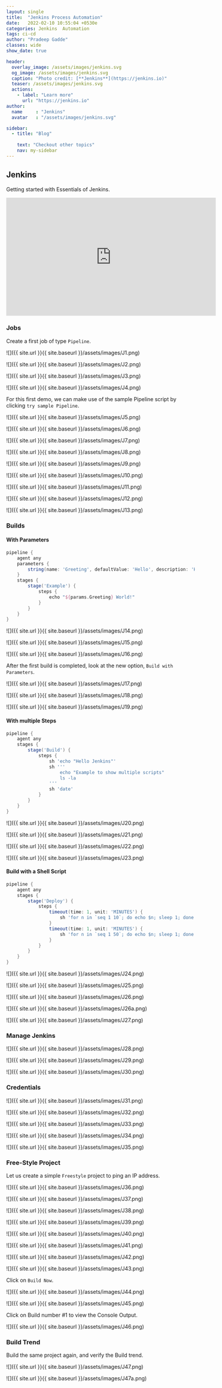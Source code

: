 ```yaml
---
layout: single
title:  "Jenkins Process Automation"
date:   2022-02-10 10:55:04 +0530e
categories: Jenkins  Automation
tags: ci-cd
author: "Pradeep Gadde"
classes: wide
show_date: true

header:
  overlay_image: /assets/images/jenkins.svg
  og_image: /assets/images/jenkins.svg
  caption: "Photo credit: [**Jenkins**](https://jenkins.io)"
  teaser: /assets/images/jenkins.svg
  actions:
    - label: "Learn more"
      url: "https://jenkins.io"
author:
  name     : "Jenkins"
  avatar   : "/assets/images/jenkins.svg"

sidebar:
  - title: "Blog"
    
    text: "Checkout other topics"
    nav: my-sidebar
---
```




## Jenkins

Getting started with Essentials of Jenkins.

<iframe width="560" height="315" src="https://www.youtube.com/embed/_MXtbjwsz3A" title="YouTube video player" frameborder="0" allow="accelerometer; autoplay; clipboard-write; encrypted-media; gyroscope; picture-in-picture" allowfullscreen></iframe>

### Jobs

Create a first job of type `Pipeline`.

![]({{ site.url }}{{ site.baseurl }}/assets/images/J1.png)

![]({{ site.url }}{{ site.baseurl }}/assets/images/J2.png)

![]({{ site.url }}{{ site.baseurl }}/assets/images/J3.png)

![]({{ site.url }}{{ site.baseurl }}/assets/images/J4.png)

For this first demo, we can make use of the sample Pipeline script by clicking `try sample Pipeline`.

![]({{ site.url }}{{ site.baseurl }}/assets/images/J5.png)

![]({{ site.url }}{{ site.baseurl }}/assets/images/J6.png)

![]({{ site.url }}{{ site.baseurl }}/assets/images/J7.png)

![]({{ site.url }}{{ site.baseurl }}/assets/images/J8.png)

![]({{ site.url }}{{ site.baseurl }}/assets/images/J9.png)

![]({{ site.url }}{{ site.baseurl }}/assets/images/J10.png)

![]({{ site.url }}{{ site.baseurl }}/assets/images/J11.png)

![]({{ site.url }}{{ site.baseurl }}/assets/images/J12.png)

![]({{ site.url }}{{ site.baseurl }}/assets/images/J13.png)



### Builds
#### With Parameters

```groovy
pipeline {
    agent any
    parameters {
        string(name: 'Greeting', defaultValue: 'Hello', description: 'How should I greet the world?')
    }
    stages {
        stage('Example') {
            steps {
                echo "${params.Greeting} World!"
            }
        }
    }
}

```



![]({{ site.url }}{{ site.baseurl }}/assets/images/J14.png)



![]({{ site.url }}{{ site.baseurl }}/assets/images/J15.png)

![]({{ site.url }}{{ site.baseurl }}/assets/images/J16.png)

After the first build is completed, look at the new option, `Build with Parameters`.

![]({{ site.url }}{{ site.baseurl }}/assets/images/J17.png)

![]({{ site.url }}{{ site.baseurl }}/assets/images/J18.png)

![]({{ site.url }}{{ site.baseurl }}/assets/images/J19.png) 

#### With multiple Steps

```groovy
pipeline {
    agent any
    stages {
        stage('Build') {
            steps {
                sh 'echo "Hello Jenkins"'
                sh '''
                    echo "Example to show multiple scripts"
                    ls -la
                '''
                sh 'date'
            }
        }
    }
}
```
![]({{ site.url }}{{ site.baseurl }}/assets/images/J20.png)

![]({{ site.url }}{{ site.baseurl }}/assets/images/J21.png)

![]({{ site.url }}{{ site.baseurl }}/assets/images/J22.png) 

![]({{ site.url }}{{ site.baseurl }}/assets/images/J23.png) 



#### Build with a Shell Script

```groovy
pipeline {
    agent any
    stages {
        stage('Deploy') {
            steps {
                timeout(time: 1, unit: 'MINUTES') {
                    sh 'for n in `seq 1 10`; do echo $n; sleep 1; done'
                }
                timeout(time: 1, unit: 'MINUTES') {
                    sh 'for n in `seq 1 50`; do echo $n; sleep 1; done'
                }
            }
        }
    }
}

```



![]({{ site.url }}{{ site.baseurl }}/assets/images/J24.png)

![]({{ site.url }}{{ site.baseurl }}/assets/images/J25.png)

![]({{ site.url }}{{ site.baseurl }}/assets/images/J26.png) 

![]({{ site.url }}{{ site.baseurl }}/assets/images/J26a.png) 

![]({{ site.url }}{{ site.baseurl }}/assets/images/J27.png) 



### Manage Jenkins
![]({{ site.url }}{{ site.baseurl }}/assets/images/J28.png)

![]({{ site.url }}{{ site.baseurl }}/assets/images/J29.png)

![]({{ site.url }}{{ site.baseurl }}/assets/images/J30.png) 


### Credentials

![]({{ site.url }}{{ site.baseurl }}/assets/images/J31.png)

![]({{ site.url }}{{ site.baseurl }}/assets/images/J32.png)  

![]({{ site.url }}{{ site.baseurl }}/assets/images/J33.png) 

![]({{ site.url }}{{ site.baseurl }}/assets/images/J34.png) 

![]({{ site.url }}{{ site.baseurl }}/assets/images/J35.png) 

### Free-Style Project

Let us create a simple `Freestyle` project to ping an IP address.

![]({{ site.url }}{{ site.baseurl }}/assets/images/J36.png)

![]({{ site.url }}{{ site.baseurl }}/assets/images/J37.png)

![]({{ site.url }}{{ site.baseurl }}/assets/images/J38.png)

![]({{ site.url }}{{ site.baseurl }}/assets/images/J39.png)

![]({{ site.url }}{{ site.baseurl }}/assets/images/J40.png)



![]({{ site.url }}{{ site.baseurl }}/assets/images/J41.png)

![]({{ site.url }}{{ site.baseurl }}/assets/images/J42.png)

![]({{ site.url }}{{ site.baseurl }}/assets/images/J43.png)

Click on `Build Now`.

![]({{ site.url }}{{ site.baseurl }}/assets/images/J44.png)

![]({{ site.url }}{{ site.baseurl }}/assets/images/J45.png)

Click on Build number  #1 to view the Console  Output.

![]({{ site.url }}{{ site.baseurl }}/assets/images/J46.png)

### Build Trend
Build the same project again, and verify the Build trend.

![]({{ site.url }}{{ site.baseurl }}/assets/images/J47.png)  

![]({{ site.url }}{{ site.baseurl }}/assets/images/J47a.png)